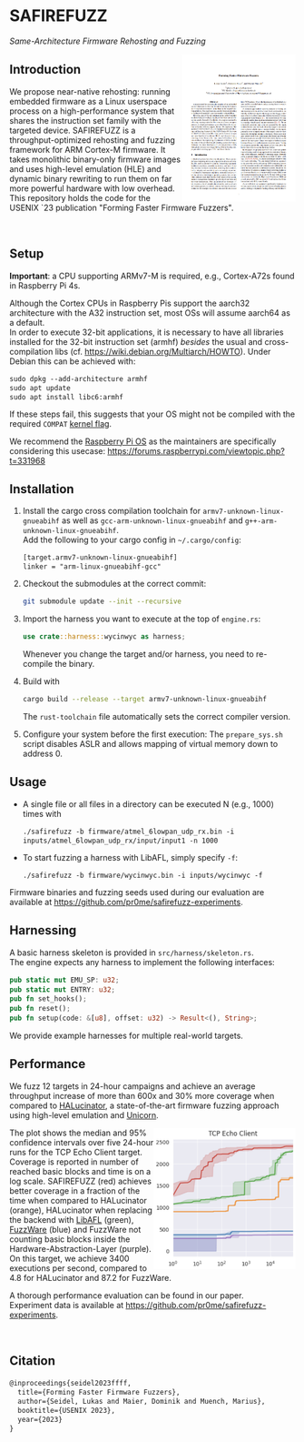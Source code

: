 # SAFIREFUZZ
_Same-Architecture Firmware Rehosting and Fuzzing_


<a href="https://download.vusec.net/papers/safirefuzz_sec23.pdf" target="_blank"> <img title="" src="images/paper.png" alt="forming faster firmware fuzzers paper" align="right" width="200"></a>

## Introduction
We propose near-native rehosting: running embedded firmware as a Linux userspace
process on a high-performance system that shares the instruction set family with the targeted device. 
SAFIREFUZZ is a throughput-optimized rehosting and fuzzing framework for ARM Cortex-M firmware.
It takes monolithic binary-only firmware images and uses high-level emulation (HLE) and dynamic binary
rewriting to run them on far more powerful hardware with low overhead.  
This repository holds the code for the USENIX `23 publication "Forming Faster Firmware Fuzzers".

<br />

## Setup 
__Important__: a CPU supporting ARMv7-M is required, e.g., Cortex-A72s found in Raspberry Pi 4s.  

Although the Cortex CPUs in Raspberry Pis support the aarch32 architecture with the A32 instruction set, most OSs will assume aarch64 as a default.  
In order to execute 32-bit applications, it is necessary to have all libraries installed for the 32-bit instruction set (armhf) _besides_ the usual and cross-compilation libs (cf. https://wiki.debian.org/Multiarch/HOWTO).
Under Debian this can be achieved with:  
```
sudo dpkg --add-architecture armhf
sudo apt update
sudo apt install libc6:armhf
```
If these steps fail, this suggests that your OS might not be compiled with the required `COMPAT` [kernel flag](https://github.com/torvalds/linux/blob/v4.17/arch/arm64/Kconfig#L1274).

We recommend the [Raspberry Pi OS](https://downloads.raspberrypi.org/raspios_lite_arm64/images/ ) as the maintainers are specifically considering this usecase:
https://forums.raspberrypi.com/viewtopic.php?t=331968


## Installation
1. Install the cargo cross compilation toolchain for `armv7-unknown-linux-gnueabihf` as well as `gcc-arm-unknown-linux-gnueabihf` and `g++-arm-unknown-linux-gnueabihf`.  
    Add the following to your cargo config in `~/.cargo/config`:
    ```
    [target.armv7-unknown-linux-gnueabihf]
    linker = "arm-linux-gnueabihf-gcc"
    ```

2. Checkout the submodules at the correct commit:
    ```bash
    git submodule update --init --recursive
    ```

3. Import the harness you want to execute at the top of `engine.rs`:
    ```rust
    use crate::harness::wycinwyc as harness;
    ```
    Whenever you change the target and/or harness, you need to re-compile the binary.

4. Build with
    ```bash
    cargo build --release --target armv7-unknown-linux-gnueabihf
    ```
    The `rust-toolchain` file automatically sets the correct compiler version.

5. Configure your system before the first execution:
The `prepare_sys.sh` script disables ASLR and allows mapping of virtual memory down to address 0.  


## Usage
- A single file or all files in a directory can be executed N (e.g., 1000) times with
  ```
  ./safirefuzz -b firmware/atmel_6lowpan_udp_rx.bin -i inputs/atmel_6lowpan_udp_rx/input/input1 -n 1000
  ```
- To start fuzzing a harness with LibAFL, simply specify `-f`:
  ```
  ./safirefuzz -b firmware/wycinwyc.bin -i inputs/wycinwyc -f
  ```

Firmware binaries and fuzzing seeds used during our evaluation are available at https://github.com/pr0me/safirefuzz-experiments.

## Harnessing
A basic harness skeleton is provided in `src/harness/skeleton.rs`.  
The engine expects any harness to implement the following interfaces:
```rust
pub static mut EMU_SP: u32;
pub static mut ENTRY: u32;
pub fn set_hooks();
pub fn reset();
pub fn setup(code: &[u8], offset: u32) -> Result<(), String>;
```
We provide example harnesses for multiple real-world targets.

## Performance
We fuzz 12 targets in 24-hour campaigns and achieve an average throughput increase of more than 600x and 30% more coverage when compared to [HALucinator](https://github.com/ucsb-seclab/hal-fuzz), a state-of-the-art firmware fuzzing approach using high-level emulation and [Unicorn](https://github.com/unicorn-engine/unicorn). 

<img src="./images/cov.png" width="250" align="right">

The plot shows the median and 95% confidence intervals over five 24-hour runs for the TCP Echo Client target.
Coverage is reported in number of reached basic blocks and time is on a log scale.
SAFIREFUZZ (red) achieves better coverage in a fraction of the time when compared to HALucinator (orange), HALucinator when replacing the backend with [LibAFL](https://github.com/AFLplusplus/LibAFL) (green), [FuzzWare](https://github.com/fuzzware-fuzzer/fuzzware) (blue) and FuzzWare not counting basic blocks inside the Hardware-Abstraction-Layer (purple).  
On this target, we achieve 3400 executions per second, compared to 4.8 for HALucinator and 87.2 for FuzzWare.

A thorough performance evaluation can be found in our paper.  
Experiment data is available at https://github.com/pr0me/safirefuzz-experiments.

<br />

## Citation
```
@inproceedings{seidel2023ffff,
  title={Forming Faster Firmware Fuzzers},
  author={Seidel, Lukas and Maier, Dominik and Muench, Marius},
  booktitle={USENIX 2023},
  year={2023}
}
```
